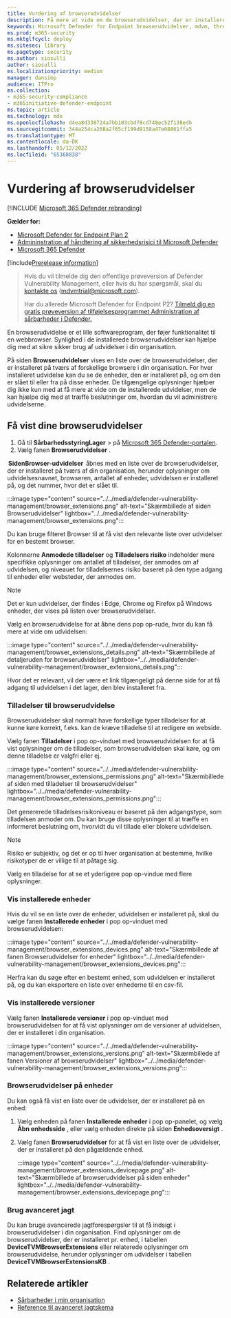 ```yaml
---
title: Vurdering af browserudvidelser
description: Få mere at vide om de browserudvidelser, der er installeret i dit miljø
keywords: Microsoft Defender for Endpoint browserudvidelser, mdvm, threat & håndtering af sikkerhedsrisici
ms.prod: m365-security
ms.mktglfcycl: deploy
ms.sitesec: library
ms.pagetype: security
ms.author: siosulli
author: siosulli
ms.localizationpriority: medium
manager: dansimp
audience: ITPro
ms.collection:
- m365-security-compliance
- m365initiative-defender-endpoint
ms.topic: article
ms.technology: mde
ms.openlocfilehash: d4ea8d338724a7bb103cbd78cd740ec52f138edb
ms.sourcegitcommit: 344a254ca268a2f65cf199d9158a47e08861ffa5
ms.translationtype: MT
ms.contentlocale: da-DK
ms.lasthandoff: 05/12/2022
ms.locfileid: "65368838"
---
```

# <a name="browser-extensions-assessment"></a>Vurdering af browserudvidelser

[!INCLUDE [Microsoft 365 Defender rebranding](../../includes/microsoft-defender.md)]

**Gælder for:**

- [Microsoft Defender for Endpoint Plan 2](https://go.microsoft.com/fwlink/?linkid=2154037)
- [Admininstration af håndtering af sikkerhedsrisici til Microsoft Defender](index.yml)
- [Microsoft 365 Defender](https://go.microsoft.com/fwlink/?linkid=2118804)

[!include[Prerelease information](../../includes/prerelease.md)]

> Hvis du vil tilmelde dig den offentlige prøveversion af Defender Vulnerability Management, eller hvis du har spørgsmål, skal du [kontakte os](mailto:mdvmtrial@microsoft.com) (mdvmtrial@microsoft.com).
>
> Har du allerede Microsoft Defender for Endpoint P2? [Tilmeld dig en gratis prøveversion af tilføjelsesprogrammet Administration af sårbarheder i Defender.](https://signup.microsoft.com/get-started/signup?products=5908ecaa-b8a7-4a04-b6c0-d44fd934b6f2)

En browserudvidelse er et lille softwareprogram, der føjer funktionalitet til en webbrowser. Synlighed i de installerede browserudvidelser kan hjælpe dig med at sikre sikker brug af udvidelser i din organisation.

På siden **Browserudvidelser** vises en liste over de browserudvidelser, der er installeret på tværs af forskellige browsere i din organisation. For hver installeret udvidelse kan du se de enheder, den er installeret på, og om den er slået til eller fra på disse enheder. De tilgængelige oplysninger hjælper dig ikke kun med at få mere at vide om de installerede udvidelser, men de kan hjælpe dig med at træffe beslutninger om, hvordan du vil administrere udvidelserne.

## <a name="view-your-browser-extensions"></a>Få vist dine browserudvidelser

1. Gå til **SårbarhedsstyringLager** >  på [Microsoft 365 Defender-portalen](https://security.microsoft.com).
2. Vælg fanen **Browserudvidelser** .

 **SidenBrowser-udvidelser**  åbnes med en liste over de browserudvidelser, der er installeret på tværs af din organisation, herunder oplysninger om udvidelsesnavnet, browseren, antallet af enheder, udvidelsen er installeret på, og det nummer, hvor det er slået til.

   :::image type="content" source="../../media/defender-vulnerability-management/browser_extensions.png" alt-text="Skærmbillede af siden Browserudvidelser" lightbox="../../media/defender-vulnerability-management/browser_extensions.png":::

Du kan bruge filteret Browser til at få vist den relevante liste over udvidelser for en bestemt browser.  

Kolonnerne **Anmodede tilladelser** og **Tilladelsers risiko** indeholder mere specifikke oplysninger om antallet af tilladelser, der anmodes om af udvidelsen, og niveauet for tilladelsernes risiko baseret på den type adgang til enheder eller websteder, der anmodes om.  

> [!Note]
> Det er kun udvidelser, der findes i Edge, Chrome og Firefox på Windows enheder, der vises på listen over browserudvidelser.

Vælg en browserudvidelse for at åbne dens pop op-rude, hvor du kan få mere at vide om udvidelsen:

   :::image type="content" source="../../media/defender-vulnerability-management/browser_extensions_details.png" alt-text="Skærmbillede af detaljeruden for browserudvidelser" lightbox="../../media/defender-vulnerability-management/browser_extensions_details.png":::

Hvor det er relevant, vil der være et link tilgængeligt på denne side for at få adgang til udvidelsen i det lager, den blev installeret fra.

### <a name="browser-extension-permissions"></a>Tilladelser til browserudvidelse

Browserudvidelser skal normalt have forskellige typer tilladelser for at kunne køre korrekt, f.eks. kan de kræve tilladelse til at redigere en webside.

Vælg fanen **Tilladelser** i pop op-vinduet med browserudvidelsen for at få vist oplysninger om de tilladelser, som browserudvidelsen skal køre, og om denne tilladelse er valgfri eller ej.  

   :::image type="content" source="../../media/defender-vulnerability-management/browser_extensions_permissions.png" alt-text="Skærmbillede af siden med tilladelser til browserudvidelser" lightbox="../../media/defender-vulnerability-management/browser_extensions_permissions.png":::

Det genererede tilladelsesrisikoniveau er baseret på den adgangstype, som tilladelsen anmoder om. Du kan bruge disse oplysninger til at træffe en informeret beslutning om, hvorvidt du vil tillade eller blokere udvidelsen.

> [!Note]
>Risiko er subjektiv, og det er op til hver organisation at bestemme, hvilke risikotyper de er villige til at påtage sig.

Vælg en tilladelse for at se et yderligere pop op-vindue med flere oplysninger.

### <a name="view-installed-devices"></a>Vis installerede enheder  

Hvis du vil se en liste over de enheder, udvidelsen er installeret på, skal du vælge fanen **Installerede enheder** i pop op-vinduet med browserudvidelsen:

   :::image type="content" source="../../media/defender-vulnerability-management/browser_extensions_devices.png" alt-text="Skærmbillede af fanen Browserudvidelser for enheder" lightbox="../../media/defender-vulnerability-management/browser_extensions_devices.png":::

Herfra kan du søge efter en bestemt enhed, som udvidelsen er installeret på, og du kan eksportere en liste over enhederne til en csv-fil.

### <a name="view-installed-versions"></a>Vis installerede versioner

Vælg fanen **Installerede versioner** i pop op-vinduet med browserudvidelsen for at få vist oplysninger om de versioner af udvidelsen, der er installeret i din organisation.

  :::image type="content" source="../../media/defender-vulnerability-management/browser_extensions_versions.png" alt-text="Skærmbillede af fanen Versioner af browserudvidelser" lightbox="../../media/defender-vulnerability-management/browser_extensions_versions.png":::

### <a name="browser-extensions-on-devices"></a>Browserudvidelser på enheder

Du kan også få vist en liste over de udvidelser, der er installeret på en enhed:

1. Vælg enheden på fanen **Installerede enheder** i pop op-panelet, og vælg **Åbn enhedsside** , eller vælg enheden direkte på siden **Enhedsoversigt** .
2. Vælg fanen **Browserudvidelser** for at få vist en liste over de udvidelser, der er installeret på den pågældende enhed.

   :::image type="content" source="../../media/defender-vulnerability-management/browser_extensions_devicepage.png" alt-text="Skærmbillede af browserudvidelser på siden enheder" lightbox="../../media/defender-vulnerability-management/browser_extensions_devicepage.png":::

### <a name="use-advanced-hunting"></a>Brug avanceret jagt

Du kan bruge avancerede jagtforespørgsler til at få indsigt i browserudvidelser i din organisation. Find oplysninger om de browserudvidelser, der er installeret pr. enhed, i tabellen **DeviceTVMBrowserExtensions** eller relaterede oplysninger om browserudvidelse, herunder oplysninger om udvidelser i tabellen **DeviceTVMBrowserExtensionsKB** .

## <a name="related-articles"></a>Relaterede artikler

- [Sårbarheder i min organisation](tvm-weaknesses.md)
- [Reference til avanceret jagtskema](../defender-endpoint/advanced-hunting-schema-reference.md)
